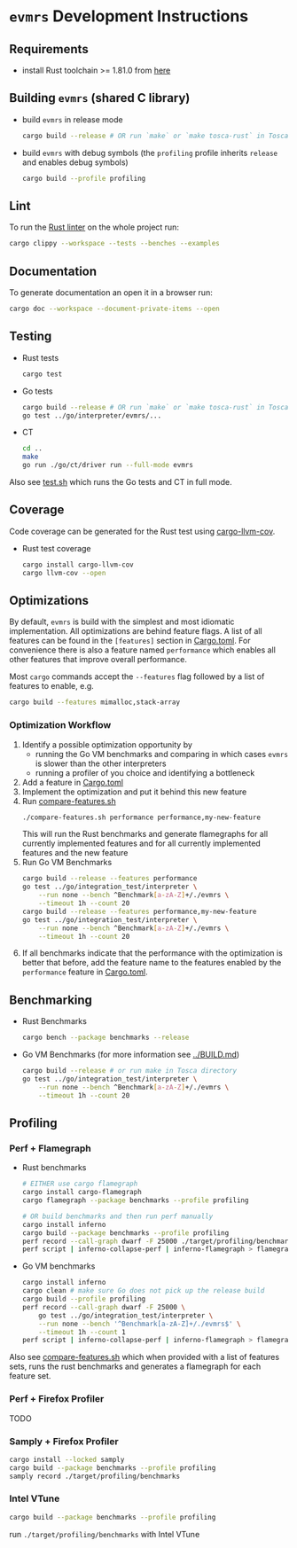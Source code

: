 # `evmrs` Development Instructions

## Requirements

- install Rust toolchain >= 1.81.0 from [here](https://rustup.rs/)

## Building `evmrs` (shared C library)

- build `evmrs` in release mode
    ```sh
    cargo build --release # OR run `make` or `make tosca-rust` in Tosca directory
    ```
- build `evmrs` with debug symbols (the `profiling` profile inherits `release` and enables debug symbols)
    ```sh
    cargo build --profile profiling
    ```

## Lint

To run the [Rust linter](https://doc.rust-lang.org/clippy/) on the whole project run:
```sh
cargo clippy --workspace --tests --benches --examples
```

## Documentation

To generate documentation an open it in a browser run:
```sh
cargo doc --workspace --document-private-items --open
```

## Testing

- Rust tests
    ```sh
    cargo test
    ```
- Go tests
    ```sh
    cargo build --release # OR run `make` or `make tosca-rust` in Tosca directory
    go test ../go/interpreter/evmrs/...
    ```
- CT
    ```sh
    cd ..
    make
    go run ./go/ct/driver run --full-mode evmrs
    ```

Also see [test.sh](./scripts/test.sh) which runs the Go tests and CT in full mode.

## Coverage

Code coverage can be generated for the Rust test using [cargo-llvm-cov](https://crates.io/crates/cargo-llvm-cov/0.1.13).
- Rust test coverage
    ```sh
    cargo install cargo-llvm-cov
    cargo llvm-cov --open
    ```

## Optimizations

By default, `evmrs` is build with the simplest and most idiomatic implementation.
All optimizations are behind feature flags.
A list of all features can be found in the `[features]` section in [Cargo.toml](./Cargo.toml).
For convenience there is also a feature named `performance` which enables all other features that improve overall performance.

Most `cargo` commands accept the `--features` flag followed by a list of features to enable, e.g.
```sh
cargo build --features mimalloc,stack-array
```

### Optimization Workflow

1. Identify a possible optimization opportunity by
    - running the Go VM benchmarks and comparing in which cases `evmrs` is slower than the other interpreters
    - running a profiler of you choice and identifying a bottleneck
1. Add a feature in [Cargo.toml](Cargo.toml)
1. Implement the optimization and put it behind this new feature
1. Run [compare-features.sh](./scripts/compare-features.sh)
    ```sh
    ./compare-features.sh performance performance,my-new-feature
    ```
   This will run the Rust benchmarks and generate flamegraphs for all currently implemented features and for all currently implemented features and the new feature
1. Run Go VM Benchmarks 
    ```sh
    cargo build --release --features performance
    go test ../go/integration_test/interpreter \
        --run none --bench ^Benchmark[a-zA-Z]+/./evmrs \
        --timeout 1h --count 20
    cargo build --release --features performance,my-new-feature
    go test ../go/integration_test/interpreter \
        --run none --bench ^Benchmark[a-zA-Z]+/./evmrs \
        --timeout 1h --count 20
    ```
1. If all benchmarks indicate that the performance with the optimization is better that before, add the feature name to the features enabled by the `performance` feature in [Cargo.toml](Cargo.toml).

## Benchmarking

- Rust Benchmarks
    ```sh
    cargo bench --package benchmarks --release
    ```
- Go VM Benchmarks (for more information see [../BUILD.md](../BUILD.md#running-benchmarks))
    ```sh
    cargo build --release # or run make in Tosca directory
    go test ../go/integration_test/interpreter \
        --run none --bench ^Benchmark[a-zA-Z]+/./evmrs \
        --timeout 1h --count 20
    ```

## Profiling

### Perf + Flamegraph

- Rust benchmarks
    ```sh
    # EITHER use cargo flamegraph
    cargo install cargo-flamegraph
    cargo flamegraph --package benchmarks --profile profiling

    # OR build benchmarks and then run perf manually
    cargo install inferno
    cargo build --package benchmarks --profile profiling
    perf record --call-graph dwarf -F 25000 ./target/profiling/benchmarks
    perf script | inferno-collapse-perf | inferno-flamegraph > flamegraph.svg
    ```
- Go VM benchmarks
    ```sh
    cargo install inferno
    cargo clean # make sure Go does not pick up the release build
    cargo build --profile profiling
    perf record --call-graph dwarf -F 25000 \
        go test ../go/integration_test/interpreter \
        --run none --bench '^Benchmark[a-zA-Z]+/./evmrs$' \
        --timeout 1h --count 1
    perf script | inferno-collapse-perf | inferno-flamegraph > flamegraph.svg
    ```

Also see [compare-features.sh](./scripts/compare-features.sh) which when provided with a list of features sets, runs the rust benchmarks and generates a flamegraph for each feature set.

### Perf + Firefox Profiler

TODO

### Samply + Firefox Profiler

```sh
cargo install --locked samply
cargo build --package benchmarks --profile profiling
samply record ./target/profiling/benchmarks
```

### Intel VTune

```sh
cargo build --package benchmarks --profile profiling
```
run `./target/profiling/benchmarks` with Intel VTune 
